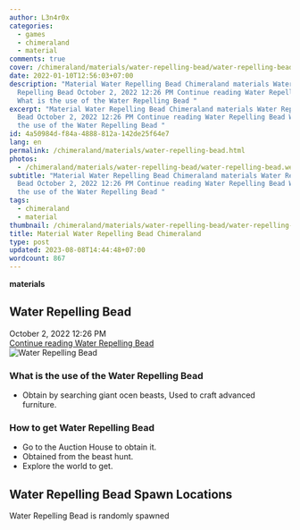 ```yaml
---
author: L3n4r0x
categories:
  - games
  - chimeraland
  - material
comments: true
cover: /chimeraland/materials/water-repelling-bead/water-repelling-bead.webp
date: 2022-01-10T12:56:03+07:00
description: "Material Water Repelling Bead Chimeraland materials Water
  Repelling Bead October 2, 2022 12:26 PM Continue reading Water Repelling Bead
  What is the use of the Water Repelling Bead "
excerpt: "Material Water Repelling Bead Chimeraland materials Water Repelling
  Bead October 2, 2022 12:26 PM Continue reading Water Repelling Bead What is
  the use of the Water Repelling Bead "
id: 4a50984d-f84a-4888-812a-142de25f64e7
lang: en
permalink: /chimeraland/materials/water-repelling-bead.html
photos:
  - /chimeraland/materials/water-repelling-bead/water-repelling-bead.webp
subtitle: "Material Water Repelling Bead Chimeraland materials Water Repelling
  Bead October 2, 2022 12:26 PM Continue reading Water Repelling Bead What is
  the use of the Water Repelling Bead "
tags:
  - chimeraland
  - material
thumbnail: /chimeraland/materials/water-repelling-bead/water-repelling-bead.webp
title: Material Water Repelling Bead Chimeraland
type: post
updated: 2023-08-08T14:44:48+07:00
wordcount: 867
---
```


<link
  rel="stylesheet"
  href="https://rawcdn.githack.com/dimaslanjaka/Web-Manajemen/870a349/css/bootstrap-5-3-0-alpha3-wrapper.css"
/>
<section id="bootstrap-wrapper">
  <div data-bs-theme="dark">
    <div
      class="row g-0 border rounded overflow-hidden flex-md-row mb-4 shadow-sm position-relative bg-dark text-light"
    >
      <div class="col p-4 d-flex flex-column position-static">
        <strong class="d-inline-block mb-2 text-success">materials</strong>
        <h2 class="mb-0">Water Repelling Bead</h2>
        <div class="mb-1 text-muted">October 2, 2022 12:26 PM</div>
        <a
          href="/chimeraland/materials/water-repelling-bead.html"
          class="stretched-link d-none text-primary"
          >Continue reading Water Repelling Bead</a
        >
      </div>
      <div class="col-auto d-none d-md-block d-lg-block">
        <img
          src="https://www.webmanajemen.com/chimeraland/materials/water-repelling-bead/water-repelling-bead.webp"
          alt="Water Repelling Bead"
        />
      </div>
    </div>
    <div class="row">
      <div class="col-lg-6 col-12 mb-2">
        <div class="card">
          <div class="card-body">
            <h3 class="card-title">
              What is the use of the Water Repelling Bead
            </h3>
            <div class="card-text">
              <ul>
                <li>
                  Obtain by searching giant ocen beasts, Used to craft advanced
                  furniture.
                </li>
              </ul>
            </div>
          </div>
        </div>
      </div>
      <div class="col-lg-6 col-12 mb-2">
        <div class="card">
          <div class="card-body">
            <h3 class="card-title">How to get Water Repelling Bead</h3>
            <div class="card-text">
              <ul>
                <li>Go to the Auction House to obtain it.</li>
                <li>Obtained from the beast hunt.</li>
                <li>Explore the world to get.</li>
              </ul>
            </div>
          </div>
        </div>
      </div>
      <div class="col-12 mb-2">
        <h2>Water Repelling Bead Spawn Locations</h2>
        <p>Water Repelling Bead is randomly spawned</p>
      </div>
    </div>
  </div>
</section>